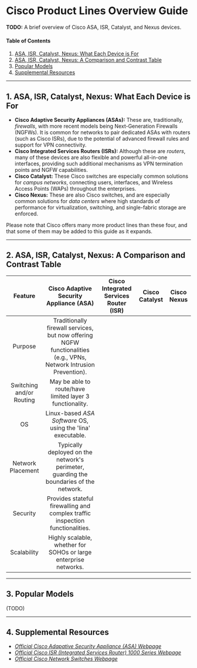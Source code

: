 # Cisco Product Lines Overview Guide

**TODO:** A brief overview of Cisco ASA, ISR, Catalyst, and Nexus devices.

#### Table of Contents

1. [ASA, ISR, Catalyst, Nexus: What Each Device is For](#uses)
2. [ASA, ISR, Catalyst, Nexus: A Comparison and Contrast Table](#table)
3. [Popular Models](#models)
4. [Supplemental Resources](#supplemental)

<hr />

## 1. <a name="uses">ASA, ISR, Catalyst, Nexus: What Each Device is For</a>

* **Cisco Adaptive Security Appliances (ASAs):** These are, traditionally, *firewalls*, with more recent models being Next-Generation Firewalls (NGFWs). It is common for networks to pair dedicated ASAs with routers (such as Cisco ISRs), due to the potential of advanced firewall rules and support for VPN connectivity.
* **Cisco Integrated Services Routers (ISRs):** Although these are *routers*, many of these devices are also flexible and powerful all-in-one interfaces, providing such additional mechanisms as VPN termination points and NGFW capabilities.
* **Cisco Catalyst:** These Cisco switches are especially common solutions for *campus networks*, connecting users, interfaces, and Wireless Access Points (WAPs) throughout the enterprises.
* **Cisco Nexus:** These are also Cisco switches, and are especially common solutions for *data centers* where high standards of performance for virtualization, switching, and single-fabric storage are enforced.

Please note that Cisco offers many more product lines than these four, and that some of them may be added to this guide as it expands.
  
<hr />

## 2. <a name="table">ASA, ISR, Catalyst, Nexus: A Comparison and Contrast Table</a>

| Feature | Cisco Adaptive Security Appliance (ASA) | Cisco Integrated Services Router (ISR) | Cisco Catalyst | Cisco Nexus |
| :-----: | :-----: | :-----: | :-----: | :-----: |
| Purpose | Traditionally firewall services, but now offering NGFW functionalities (e.g., VPNs, Network Intrusion Prevention). | | |
| Switching and/or Routing | May be able to route/have limited layer 3 functionality. | | |
| OS | Linux-based *ASA Software* OS, using the 'lina' executable. | | |
| Network Placement | Typically deployed on the network's perimeter, guarding the boundaries of the network. | | |
| Security | Provides stateful firewalling and complex traffic inspection functionalities. | | |
| Scalability | Highly scalable, whether for SOHOs or large enterprise networks. | | |

<hr />

## 3. <a name="models">Popular Models</a>

(TODO)

<hr />

## 4. <a name="supplemental">Supplemental Resources</a>

* *[Official Cisco Adapative Security Appliance (ASA) Webpage](https://www.cisco.com/site/us/en/products/security/firewalls/adaptive-security-appliance-asa-software/index.html)*
* *[Official Cisco ISR (Integrated Services Router) 1000 Series Webpage](https://www.cisco.com/site/us/en/products/networking/sdwan-routers/1000-series-integrated-services-routers-isr/index.html)*
* *[Official Cisco Network Switches Webpage](https://www.cisco.com/site/us/en/products/networking/switches/index.html)*
